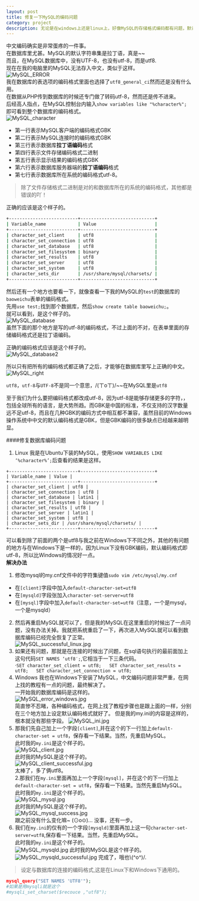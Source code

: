 ```yaml
---
layout: post
title: 修复一下MySQL的编码问题
category: project
description: 无论是在windows上还是linux上，好像MySQL的存储格式编码都有问题，默认是拉丁语系的存储格式，需要改为utf8的存储格式
---
```


中文编码确实是非常蛋疼的一件事。  
在数据库里尤甚。MySQL的默认字符串集是拉丁语，真是~~  
而且，在MySQL数据库中，没有UTF-8，也没有utf-8，而是utf8.    
现在在我的电脑里的MySQL无法存入中文，类似于这样。  
![MySQL_ERROR](../../images/MySQL_ERROR1.jpg)  
我在数据库的表选项的编码格式里面也选择了`utf8_general_ci`然而还是没有什么用。  
在数据从PHP传到数据库的时候还专门做了转码utf-8，然而还是传不进来。  
后经高人指点，在MySQL控制台内输入`show variables like "%character%";`  
即可看到整个数据库的编码格式。  
![MySQL_character](../../images/MySQL_character.jpg)  

- 第一行表示MySQL客户端的编码格式GBK
- 第二行表示MySQL连接时的编码格式GBK
- 第三行表示数据库**拉丁语编码**格式
- 第四行表示文件存储编码格式二进制
- 第五行表示显示结果的编码格式GBK
- 第六行表示数据库服务器端的**拉丁语编码**格式
- 第七行表示数据库所在系统的编码格式utf-8。

>除了文件存储格式二进制是对的和数据库所在的系统的编码格式，其他都是错误的吖！

正确的应该是这个样子的。

```bash
+--------------------------+----------------------------+
| Variable_name            | Value                      |
+--------------------------+----------------------------+
| character_set_client     | utf8                       |
| character_set_connection | utf8                       |
| character_set_database   | utf8                       |
| character_set_filesystem | binary                     |
| character_set_results    | utf8                       |
| character_set_server     | utf8                       |
| character_set_system     | utf8                       |
| character_sets_dir       | /usr/share/mysql/charsets/ |
+--------------------------+----------------------------+
```

然后还有一个地方也要看一下，就像查看一下我的MySQL的`test`的数据库的`baoweichu`表单的编码格式。  
先用`use test;`找到那个数据库，然后`show create table baoweichu;`。  
就可以看到，是这个样子的。  
![MySQL_database](../../images/MySQL_database.jpg)  
虽然下面的那个地方是写的utf-8的编码格式，不过上面的不对，在表单里面的存储编码格式还是拉丁语编码。  

正确的编码格式应该是这个样子的。  
![MySQL_database2](../../images/MySQL_database2.jpg)

所以只有把所有的编码格式都正确了之后，才能够在数据库里写上正确的中文。  
![MySQL_right](../../images/MySQL_right.jpg)

`utf8`，`utf-8`与`UTF-8`不是同一个意思，/(ㄒoㄒ)/~~在MySQL里是`utf8`

至于我们为什么要把编码格式都改成utf-8，因为utf-8是能够存储更多的字符，，包括全球所有的语言，是大势所趋。而GBK是中国的标准，不仅支持的汉字数量远不足utf-8，而且在几种GBK的编码方式中相互都不兼容，虽然目前的Windows操作系统中中文的默认编码格式是GBK，但是GBK编码的很多缺点已经越来越明显。  

####修复数据库编码问题

1. Linux
我是在Ubuntu下装的MySQL，使用`SHOW VARIABLES LIKE ‘%character%’;`后查看的结果是这样。  
```
+--------------------------+----------------------------+
| Variable_name | Value |
+--------------------------+----------------------------+
| character_set_client | utf8 |
| character_set_connection | utf8 |
| character_set_database | latin1 |
| character_set_filesystem | binary |
| character_set_results | utf8 |
| character_set_server | latin1 |
| character_set_system | utf8 |
| character_sets_dir | /usr/share/mysql/charsets/ |
+--------------------------+----------------------------+
```
可以看到除了前面的两个是utf8与我之前在Windows下不同之外，其他的有问题的地方与在Windows下是一样的，因为Linux下没有GBK编码，默认编码格式即utf-8，所以比Windows的情况好一点。   
**解决办法**  
 1. 修改mysql的my.cnf文件中的字符集键值`sudo vim /etc/mysql/my.cnf`  
  - 在`[client]`字段中加入`default-character-set=utf8`  
  - 在`[mysqld]`字段张加入`character-set-server=utf8`  
  - 在`[mysql]`字段中加入`default-character-set=utf8`（注意，一个是mysql，一个是mysqld）  
 2. 然后再重启MySQL就可以了，但是我的MySQL在这里重启的时候出了一点问题，没有办法关掉。我就把系统重启了一下，再次进入MySQL就可以看到数据库编码已经完全恢复了正常。  
 ![MySQL_successful_linux.jpg](../../images/MySQL_successful_linux.jpg)  
 3. 如果还有问题，那就是在连接的时候出了问题，在sql语句执行的最前面加上这句代码`SET NAMES ‘utf8′;`,它相当于一下三条代码。  
 ·`
  SET character_set_client = utf8;  
  SET character_set_results = utf8;  
  SET character_set_connection = utf8;  
  `
2. Windows
我也在Windows下安装了MySQL，中文编码问题非常严重，在网上找的教程有一点的问题，最终解决了。  
一开始我的数据库编码是这样的。   
![MySQL_error_windows.jpg](../../images/MySQL_error_windows.jpg)  
简直惨不忍睹，各种编码格式，在网上找了教程步骤也是跟上面的一样，分别在三个地方加上设定默认编码格式就好了。  但是我的my.ini的内容是这样的，根本就没有那些字段。
![MySQL_ini.jpg](../../images/MySQL_ini.jpg)  
 1. 那我们先自己加上一个字段`[client]`,并在这个的下一行加上`default-character-set = utf8`，保存看一下结果。当然，先重启MySQL。  
此时我的`my.ini`是这个样子的。   
![MySQL_client.jpg](../../images/MySQL_client.jpg)  
此时我的MySQL是这个样子的。  
![MySQL_client_successful.jpg](../../images/MySQL_client_successful.jpg)  
太棒了，多了俩utf8。  
 2.那我们在`my.ini`里面再加上一个字段`[mysql]`，并在这个的下一行加上`default-character-set = utf8`，保存看一下结果。当然先重启MySQL。  
此时我的`my.ini`是这个样子的。  
![MySQL_mysql.jpg](../../images/MySQL_mysql.jpg)  
此时我的MySQL是这个样子的。  
![MySQL_mysql_success.jpg](../../images/MySQL_mysql_success.jpg)  
跟之前没有什么变化嘛~  (⊙o⊙)… 没事，还有一步。
 3. 我们在`my.ini`的仅有的一个字段`[mysqld]`里面再加上这一句`character-set-server=utf8`,保存看一下结果。当然，先重启MySQL。   
此时我的`my.ini`是这个样子的。  
![MySQL_mysqld.jpg](../../images/MySQL_mysqld.jpg)
此时我的MySQL是这个样子的。  
![MySQL_mysqld_successful.jpg](../../images/MySQL_mysqld_successful.jpg)
完成了，哦也\\(\^o\^)/.   


>设定与数据库的连接的编码格式,这是在Linux下和Windows下通用的。
```php
mysql_query("SET NAMES 'UTF8'"); 
#如果是用mysqli就是这个
#mysqli_set_charset($recouce ,"utf8");
```
